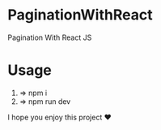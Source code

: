 # PaginationWithReact
Pagination With React JS

# Usage
1. => npm i
2. => npm run dev

 I hope you enjoy this project ❤️
